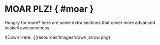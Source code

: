 # MOAR PLZ! { #moar }

<div class="important">

Hungry for more? here are some extra sections that cover more advanced
haskell awesomeness.

</div>

<div class="center"> ![Down Here...](resources/images/down_arrow.png) </div>
